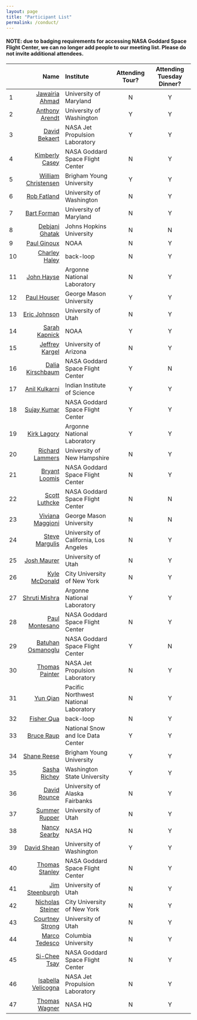 ```yaml
---
layout: page
title: "Participant List"
permalink: /conduct/
---
```


#### NOTE: due to badging requirements for accessing NASA Goddard Space Flight Center, we can no longer add people to our meeting list. Please do not invite additional attendees.

|   | Name | Institute | Attending Tour? | Attending Tuesday Dinner? | 
|:--|-----:|:----------|:---------------:|:-----------:|
| 1 | [Jawairia Ahmad](mailto:jahmad@umd.edu) | University of Maryland | N | Y |
| 2 | [Anthony Arendt](mailto:arendta@uw.edu) | University of Washington | Y | Y |
| 3 | [David Bekaert](mailto:david.bekaert@jpl.nasa.gov) | NASA Jet Propulsion Laboratory | Y | Y |
| 4 | [Kimberly Casey](mailto:Kimberly.a.casey@nasa.gov) | NASA Goddard Space Flight Center | N | Y |
| 5 | [William Christensen](mailto:william@stat.byu.edu) | Brigham Young University | Y | Y |
| 6 | [Rob Fatland](mailto:rob5@uw.edu) | University of Washington | N | Y |
| 7 | [Bart Forman](mailto:baforman@umd.edu) | University of Maryland | N | Y |
| 8 | [Debjani Ghatak](mailto:dghatak1@jhu.edu) | Johns Hopkins University | N | N |
| 9 | [Paul Ginoux](mailto:paul.ginoux@noaa.gov) | NOAA | N | Y |
| 10 | [Charley Haley](mailto:charley@back-loop.com) | back-loop | N | Y |
| 11 | [John Hayse](mailto:hayse@anl.gov) | Argonne National Laboratory | N | Y |
| 12 | [Paul Houser](mailto:phouser@gmu.edu) | George Mason University | Y | Y |
| 13 | [Eric Johnson](mailto:ericscottjohnson1@gmail.com) | University of Utah | N | Y |
| 14 | [Sarah Kapnick](mailto:sarah.kapnick@noaa.gov) | NOAA | Y | Y |
| 15 | [Jeffrey Kargel](mailto:jeffreyskargel@hotmail.com) | University of Arizona | N | Y |
| 16 | [Dalia Kirschbaum](mailto:dalia.b.kirschbaum@nasa.gov) | NASA Goddard Space Flight Center | Y | N |
| 17 | [Anil Kulkarni](mailto:anilkulkarni@caos.iisc.ernet.in) | Indian Institute of Science | Y | Y |
| 18 | [Sujay Kumar](mailto:sujay.v.kumar@nasa.gov) | NASA Goddard Space Flight Center | Y | Y |
| 19 | [Kirk Lagory](mailto:lagory@anl.gov) | Argonne National Laboratory | Y | Y |
| 20 | [Richard Lammers](mailto:Richard.Lammers@unh.edu) | University of New Hampshire | N | Y |
| 21 | [Bryant Loomis](mailto:bryant.d.loomis@nasa.gov) | NASA Goddard Space Flight Center | N | Y |
| 22 | [Scott Luthcke](mailto:scott.b.luthcke@nasa.gov) | NASA Goddard Space Flight Center | N | N |
| 23 | [Viviana Maggioni](mailto:vmaggion@gmu.edu) | George Mason University | N | N |
| 24 | [Steve Margulis](mailto:margulis@seas.ucla.edu) | University of California, Los Angeles | N | Y |
| 25 | [Josh Maurer](mailto:josh3996@gmail.com) | University of Utah | N | Y |
| 26 | [Kyle McDonald](mailto:kmcdonald2@ccny.cuny.edu) | City University of New York | N | Y |
| 27 | [Shruti Mishra](mailto:mishra@anl.gov) | Argonne National Laboratory | Y | Y |
| 28 | [Paul Montesano](mailto:paul.m.montesano@nasa.gov) | NASA Goddard Space Flight Center | N | Y |
| 29 | [Batuhan Osmanoglu](mailto:batuhan.osmanoglu@nasa.gov) | NASA Goddard Space Flight Center | Y | N |
| 30 | [Thomas Painter](mailto:thomas.painter@jpl.nasa.gov) | NASA Jet Propulsion Laboratory | N | Y |
| 31 | [Yun Qian](mailto:yun.qian@pnnl.gov) | Pacific Northwest National Laboratory | N | Y |
| 32 | [Fisher Qua](mailto:fisher@back-loop.com) | back-loop | N | Y |
| 33 | [Bruce Raup](mailto:braup@nsidc.org) | National Snow and Ice Data Center | Y | Y |
| 34 | [Shane Reese](mailto:reese@stat.byu.edu) | Brigham Young University | Y | Y |
| 35 | [Sasha Richey](mailto:sasha.richey@wsu.edu) | Washington State University | Y | Y |
| 36 | [David Rounce](mailto:david.rounce@utexas.edu) | University of Alaska Fairbanks | N | Y |
| 37 | [Summer Rupper](mailto:summer.rupper@geog.utah.edu) | University of Utah | N | Y |
| 38 | [Nancy Searby](mailto:nancy.d.searby@nasa.gov) | NASA HQ | N | Y |
| 39 | [David Shean](mailto:dshean@uw.edu) | University of Washington | Y | Y |
| 40 | [Thomas Stanley](mailto:thomas.a.stanley@nasa.gov) | NASA Goddard Space Flight Center | N | Y |
| 41 | [Jim Steenburgh](mailto:jim.steenburgh@utah.edu) | University of Utah | N | Y |
| 42 | [Nicholas Steiner](mailto:nsteiner@ccny.cuny.edu) | City University of New York | N | Y |
| 43 | [Courtney Strong](mailto:court.strong@utah.edu) | University of Utah | N | Y |
| 44 | [Marco Tedesco](mailto:mtedesco@ldeo.columbia.edu) | Columbia University | N | Y |
| 45 | [Si-Chee Tsay](mailto:si-chee.tsay@nasa.gov) | NASA Goddard Space Flight Center | N | Y |
| 46 | [Isabella Velicogna](mailto:isabella@uci.edu) | NASA Jet Propulsion Laboratory | N | Y |
| 47 | [Thomas Wagner](mailto:thomas.wagner@nasa.gov) | NASA HQ | N | Y |
